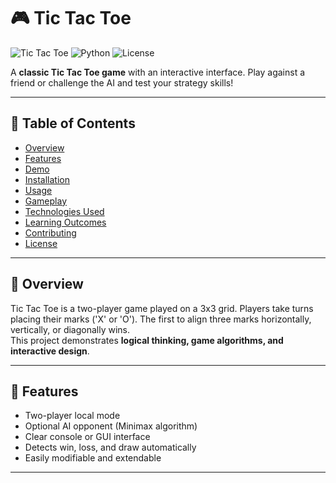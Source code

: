 # 🎮 Tic Tac Toe

![Tic Tac Toe](https://img.shields.io/badge/Status-Completed-brightgreen) ![Python](https://img.shields.io/badge/Language-Python-blue) ![License](https://img.shields.io/badge/License-MIT-orange)

A **classic Tic Tac Toe game** with an interactive interface. Play against a friend or challenge the AI and test your strategy skills!  

---

## 🚀 Table of Contents
- [Overview](#overview)
- [Features](#features)
- [Demo](#demo)
- [Installation](#installation)
- [Usage](#usage)
- [Gameplay](#gameplay)
- [Technologies Used](#technologies-used)
- [Learning Outcomes](#learning-outcomes)
- [Contributing](#contributing)
- [License](#license)

---

## 🌟 Overview
Tic Tac Toe is a two-player game played on a 3x3 grid. Players take turns placing their marks ('X' or 'O'). The first to align three marks horizontally, vertically, or diagonally wins.  
This project demonstrates **logical thinking, game algorithms, and interactive design**.

---

## 🎯 Features
- Two-player local mode
- Optional AI opponent (Minimax algorithm)
- Clear console or GUI interface
- Detects win, loss, and draw automatically
- Easily modifiable and extendable
---
